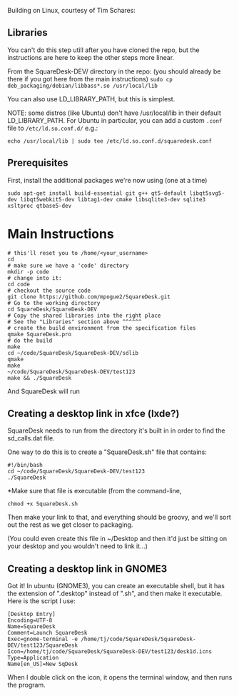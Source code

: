 Building on Linux, courtesy of Tim Schares:

## Libraries

You can't do this step utill after you have cloned the repo,
 but the instructions are here to keep the other steps more linear.

From the SquareDesk-DEV/ directory in the repo: (you should already be
 there if you got here from the main instructions)
`sudo cp deb_packaging/debian/libbass*.so /usr/local/lib`

You can also use LD_LIBRARY_PATH, but this is simplest.

NOTE: some distros (like Ubuntu) don't have /usr/local/lib in
 their default LD_LIBRARY_PATH. For Ubuntu in particular, you can
 add a custom `.conf` file to `/etc/ld.so.conf.d/` e.g.:

 `echo /usr/local/lib | sudo tee /etc/ld.so.conf.d/squaredesk.conf`

## Prerequisites

First, install the additional packages we're now using (one at a time)

`sudo apt-get install build-essential git g++ qt5-default libqt5svg5-dev libqt5webkit5-dev libtag1-dev cmake libsqlite3-dev sqlite3 xsltproc qtbase5-dev`

# Main Instructions
```
# this'll reset you to /home/<your_username>
cd
# make sure we have a 'code' directory
mkdir -p code
# change into it:
cd code
# checkout the source code
git clone https://github.com/mpogue2/SquareDesk.git
# Go to the working directory
cd SquareDesk/SquareDesk-DEV
# Copy the shared libraries into the right place
# See the "Libraries" section above ^^^^^^
# create the build environment from the specification files
qmake SquareDesk.pro
# do the build
make
cd ~/code/SquareDesk/SquareDesk-DEV/sdlib
qmake
make
~/code/SquareDesk/SquareDesk-DEV/test123
make && ./SquareDesk
```

And SquareDesk will run


## Creating a desktop link in xfce (lxde?)

SquareDesk needs to run from the directory it's built in in order to
find the sd_calls.dat file.

One way to do this is to create a "SquareDesk.sh" file that
contains:

```
#!/bin/bash
cd ~/code/SquareDesk/SquareDesk-DEV/test123
./SquareDesk
```

*Make sure that file is executable (from the command-line,

`chmod +x SquareDesk.sh`

Then make your link to that, and everything should be groovy, and we'll
sort out the rest as we get closer to packaging.

(You could even create this file in ~/Desktop and then it'd just be
sitting on your desktop and you wouldn't need to link it...)

## Creating a desktop link in GNOME3

Got it!  In ubuntu (GNOME3), you can create an executable shell, but it has the extension of ".desktop" instead of ".sh", and then make it executable.  Here is the script I use:

```
[Desktop Entry]
Encoding=UTF-8
Name=SquareDesk
Comment=Launch SquareDesk
Exec=gnome-terminal -e /home/tj/code/SquareDesk/SquareDesk-DEV/test123/SquareDesk
Icon=/home/tj/code/SquareDesk/SquareDesk-DEV/test123/desk1d.icns
Type=Application
Name[en_US]=New SqDesk
```

When I double click on the icon, it opens the terminal window, and then runs the program.
